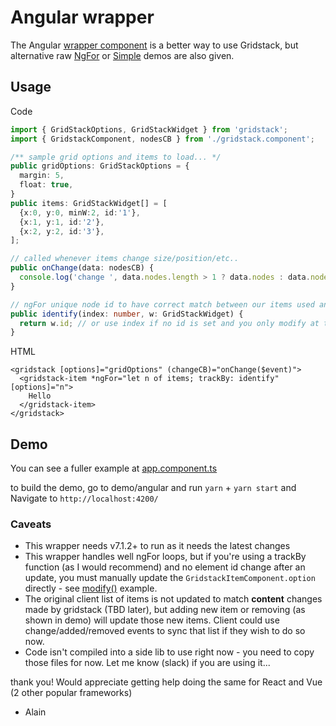 # Angular wrapper

The Angular [wrapper component](./gridstack.component.ts) <gridstack> is a better way to use Gridstack, but alternative raw [NgFor](./ngFor.ts) or [Simple](./simple.ts) demos are also given.

## Usage

Code

```typescript
import { GridStackOptions, GridStackWidget } from 'gridstack';
import { GridstackComponent, nodesCB } from './gridstack.component';

/** sample grid options and items to load... */
public gridOptions: GridStackOptions = {
  margin: 5,
  float: true,
}
public items: GridStackWidget[] = [
  {x:0, y:0, minW:2, id:'1'},
  {x:1, y:1, id:'2'},
  {x:2, y:2, id:'3'},
];

// called whenever items change size/position/etc..
public onChange(data: nodesCB) {
  console.log('change ', data.nodes.length > 1 ? data.nodes : data.nodes[0]);
}

// ngFor unique node id to have correct match between our items used and GS
public identify(index: number, w: GridStackWidget) {
  return w.id; // or use index if no id is set and you only modify at the end...
}
```
HTML 
```angular2html
<gridstack [options]="gridOptions" (changeCB)="onChange($event)">
  <gridstack-item *ngFor="let n of items; trackBy: identify" [options]="n">
    Hello
  </gridstack-item>
</gridstack>
```

## Demo
You can see a fuller example at [app.component.ts](https://github.com/gridstack/gridstack.js/blob/master/demo/angular/src/app/app.component.ts)

to build the demo, go to demo/angular and run `yarn` + `yarn start` and Navigate to `http://localhost:4200/` 

### Caveats 

 - This wrapper needs v7.1.2+ to run as it needs the latest changes
 - This wrapper handles well ngFor loops, but if you're using a trackBy function (as I would recommend) and no element id change after an update,
 you must manually update the `GridstackItemComponent.option` directly - see [modify()](./app.component.ts#L58) example.
 - The original client list of items is not updated to match **content** changes made by gridstack (TBD later), but adding new item or removing (as shown in demo) will update those new items. Client could use change/added/removed events to sync that list if they wish to do so now.
 - Code isn't compiled into a side lib to use right now - you need to copy those files for now. Let me know (slack) if you are using it...

 thank you!
 Would appreciate getting help doing the same for React and Vue (2 other popular frameworks)
 - Alain
